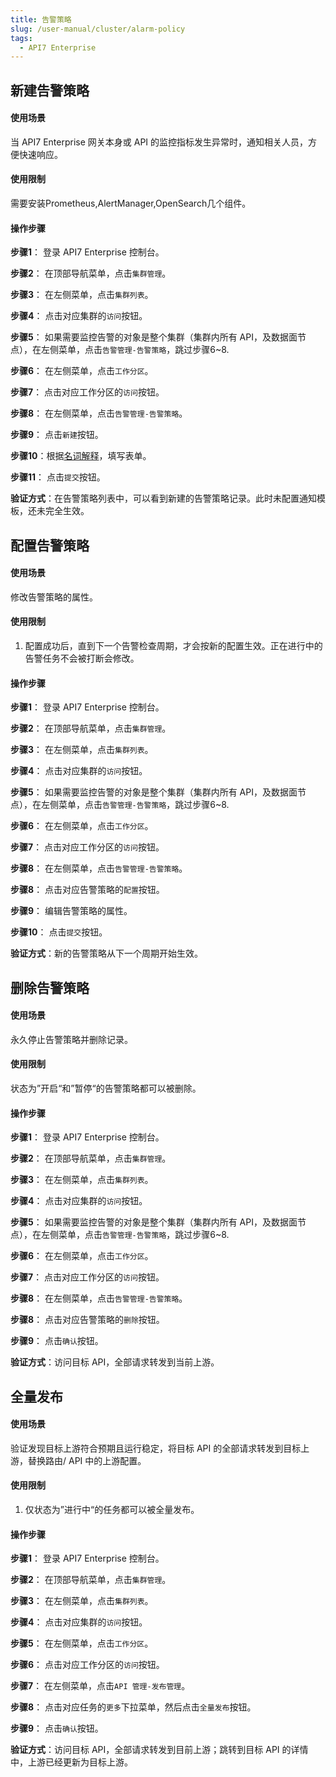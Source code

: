 ```yaml
---
title: 告警策略
slug: /user-manual/cluster/alarm-policy
tags:
  - API7 Enterprise
---
```


## 新建告警策略
#### 使用场景

当 API7 Enterprise 网关本身或 API 的监控指标发生异常时，通知相关人员，方便快速响应。

#### 使用限制

需要安装Prometheus,AlertManager,OpenSearch几个组件。

#### 操作步骤

**步骤1**： 登录 API7 Enterprise 控制台。

**步骤2**： 在顶部导航菜单，点击`集群管理`。

**步骤3**： 在左侧菜单，点击`集群列表`。

**步骤4**： 点击对应集群的`访问`按钮。

**步骤5**： 如果需要监控告警的对象是整个集群（集群内所有 API，及数据面节点），在左侧菜单，点击`告警管理-告警策略`，跳过步骤6~8.

**步骤6**： 在左侧菜单，点击`工作分区`。

**步骤7**： 点击对应工作分区的`访问`按钮。

**步骤8**： 在左侧菜单，点击`告警管理-告警策略`。

**步骤9**： 点击`新建`按钮。

**步骤10**：根据[名词解释](https://docs.apiseven.com/enterprise/background-information/glossary#%E4%B8%8A%E6%B8%B8)，填写表单。

**步骤11**： 点击`提交`按钮。

**验证方式**：在告警策略列表中，可以看到新建的告警策略记录。此时未配置通知模板，还未完全生效。

## 配置告警策略
#### 使用场景

修改告警策略的属性。

#### 使用限制

1. 配置成功后，直到下一个告警检查周期，才会按新的配置生效。正在进行中的告警任务不会被打断会修改。

#### 操作步骤

**步骤1**： 登录 API7 Enterprise 控制台。

**步骤2**： 在顶部导航菜单，点击`集群管理`。

**步骤3**： 在左侧菜单，点击`集群列表`。

**步骤4**： 点击对应集群的`访问`按钮。

**步骤5**： 如果需要监控告警的对象是整个集群（集群内所有 API，及数据面节点），在左侧菜单，点击`告警管理-告警策略`，跳过步骤6~8.

**步骤6**： 在左侧菜单，点击`工作分区`。

**步骤7**： 点击对应工作分区的`访问`按钮。

**步骤8**： 在左侧菜单，点击`告警管理-告警策略`。

**步骤8**： 点击对应告警策略的`配置`按钮。

**步骤9**： 编辑告警策略的属性。

**步骤10**： 点击`提交`按钮。

**验证方式**：新的告警策略从下一个周期开始生效。

## 删除告警策略
#### 使用场景

永久停止告警策略并删除记录。

#### 使用限制

状态为”开启“和”暂停“的告警策略都可以被删除。

#### 操作步骤

**步骤1**： 登录 API7 Enterprise 控制台。

**步骤2**： 在顶部导航菜单，点击`集群管理`。

**步骤3**： 在左侧菜单，点击`集群列表`。

**步骤4**： 点击对应集群的`访问`按钮。

**步骤5**： 如果需要监控告警的对象是整个集群（集群内所有 API，及数据面节点），在左侧菜单，点击`告警管理-告警策略`，跳过步骤6~8.

**步骤6**： 在左侧菜单，点击`工作分区`。

**步骤7**： 点击对应工作分区的`访问`按钮。

**步骤8**： 在左侧菜单，点击`告警管理-告警策略`。

**步骤8**： 点击对应告警策略的`删除`按钮。

**步骤9**： 点击`确认`按钮。

**验证方式**：访问目标 API，全部请求转发到当前上游。

## 全量发布
#### 使用场景

验证发现目标上游符合预期且运行稳定，将目标 API 的全部请求转发到目标上游，替换路由/ API 中的上游配置。

#### 使用限制

1. 仅状态为”进行中“的任务都可以被全量发布。

#### 操作步骤

**步骤1**： 登录 API7 Enterprise 控制台。

**步骤2**： 在顶部导航菜单，点击`集群管理`。

**步骤3**： 在左侧菜单，点击`集群列表`。

**步骤4**： 点击对应集群的`访问`按钮。

**步骤5**： 在左侧菜单，点击`工作分区`。

**步骤6**： 点击对应工作分区的`访问`按钮。

**步骤7**： 在左侧菜单，点击`API 管理-发布管理`。

**步骤8**： 点击对应任务的`更多`下拉菜单，然后点击`全量发布`按钮。

**步骤9**： 点击`确认`按钮。

**验证方式**：访问目标 API，全部请求转发到目前上游；跳转到目标 API 的详情中，上游已经更新为目标上游。

